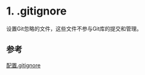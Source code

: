 # 1. .gitignore
设置Git忽略的文件，这些文件不参与Git库的提交和管理。

## 参考
[配置.gitignore](https://www.liaoxuefeng.com/wiki/896043488029600/900004590234208)